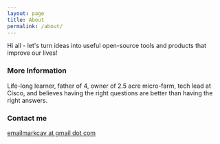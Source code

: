 ```yaml
---
layout: page
title: About
permalink: /about/
---
```


Hi all - let's turn ideas into useful open-source tools and products that improve our lives!

### More Information

Life-long learner, father of 4, owner of 2.5 acre micro-farm, tech lead at Cisco, and believes having the right questions are better than having the right answers.   

### Contact me

[emailmarkcav at gmail dot com](mailto:emailmarkcav@gmail.com)
